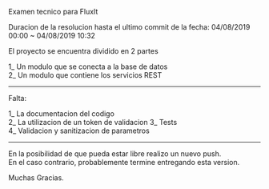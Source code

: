 Examen tecnico para FluxIt
 
 Duracion de la resolucion hasta el ultimo commit de la fecha:
 04/08/2019 00:00 ~ 04/08/2019 10:32
 
 El proyecto se encuentra dividido en 2 partes
 
 1_ Un modulo que se conecta a la base de datos <br>
 2_ Un modulo que contiene los servicios REST
 
 -------------------------------------------------
 
 Falta:
 
 1_ La documentacion del codigo <br>
 2_ La utilizacion de un token de validacion
 3_ Tests <br>
 4_ Validacion y sanitizacion de parametros
 
 -------------------------------------------------
 
 En la posibilidad de que pueda estar libre realizo un nuevo push. <br>
 En el caso contrario, probablemente termine entregando esta version.
 
 Muchas Gracias.
